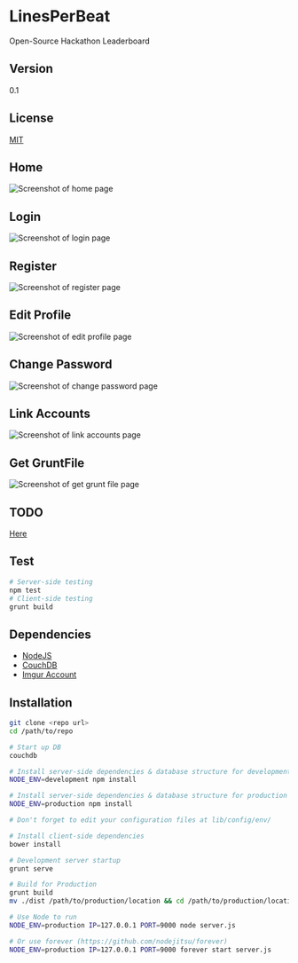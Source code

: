 LinesPerBeat
=============
Open-Source Hackathon Leaderboard

Version
-------
0.1

License
-------
[MIT](https://tldrlegal.com/license/mit-license)

Home
-----
![Screenshot of home page](http://i.imgur.com/Td80ue3.png)

Login
-----
![Screenshot of login page](http://i.imgur.com/dR4A71k.png)

Register
--------
![Screenshot of register page](http://i.imgur.com/oroyA9G.png)

Edit Profile
------------
![Screenshot of edit profile page](http://i.imgur.com/6Ev0uSB.png)

Change Password
----------------
![Screenshot of change password page](http://i.imgur.com/IoqPaG3.png)

Link Accounts
--------------
![Screenshot of link accounts page](http://i.imgur.com/idLRpDl.png)

Get GruntFile
-------------
![Screenshot of get grunt file page](http://i.imgur.com/s4496zj.png)


TODO
-----
[Here](grunt-TODO.md)

Test
----
```bash
# Server-side testing
npm test
# Client-side testing
grunt build
```

Dependencies
------------
* [NodeJS](http://nodejs.org)
* [CouchDB](http://couchdb.apache.org)
* [Imgur Account](https://api.imgur.com)

Installation
------------
```bash
git clone <repo url>
cd /path/to/repo

# Start up DB
couchdb

# Install server-side dependencies & database structure for development
NODE_ENV=development npm install

# Install server-side dependencies & database structure for production
NODE_ENV=production npm install

# Don't forget to edit your configuration files at lib/config/env/

# Install client-side dependencies
bower install

# Development server startup
grunt serve

# Build for Production
grunt build
mv ./dist /path/to/production/location && cd /path/to/production/location

# Use Node to run
NODE_ENV=production IP=127.0.0.1 PORT=9000 node server.js

# Or use forever (https://github.com/nodejitsu/forever)
NODE_ENV=production IP=127.0.0.1 PORT=9000 forever start server.js

```